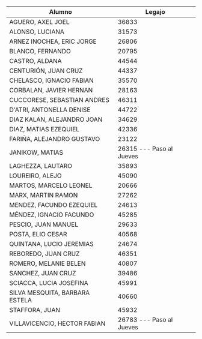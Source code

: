 | Alumno |  Legajo  | 
| --- |  ---  |  
| AGUERO, AXEL JOEL | 36833 | 
| ALONSO, LUCIANA | 31573 | 
| ARNEZ INOCHEA, ERIC JORGE | 26806 | 
| BLANCO, FERNANDO | 20795 | 
| CASTRO, ALDANA | 44544 | 
| CENTURIÓN, JUAN CRUZ | 44337 | 
| CHELASCO, IGNACIO FABIAN | 35570 | 
| CORBALAN, JAVIER HERNAN | 28163 | 
| CUCCORESE, SEBASTIAN ANDRES | 46311 | 
| D'ATRI, ANTONELLA DENISE | 44722 | 
| DIAZ KALAN, ALEJANDRO JOAN | 34629 | 
| DIAZ, MATIAS EZEQUIEL | 42336 | 
| FARIÑA, ALEJANDRO GUSTAVO | 23122 | 
| JANIKOW, MATIAS | 26315 --- Paso al Jueves| 
| LAGHEZZA, LAUTARO | 35893 | 
| LOUREIRO, ALEJO | 45090 | 
| MARTOS, MARCELO LEONEL | 20666 | 
| MARX, MARTIN RAMON | 27262 | 
| MENDEZ, FACUNDO EZEQUIEL | 24613 | 
| MÉNDEZ, IGNACIO FACUNDO | 45285 | 
| PESCIO, JUAN MANUEL | 29633 | 
| POSTA, ELIO CESAR | 40568 | 
| QUINTANA, LUCIO JEREMIAS | 24674 | 
| REBOREDO, JUAN CRUZ | 46351 | 
| ROMERO, MELANIE BELEN | 40807 | 
| SANCHEZ, JUAN CRUZ | 39486 | 
| SCIACCA, LUCIA JOSEFINA | 45991 | 
| SILVA MESQUITA, BARBARA ESTELA | 40660 | 
| STAFFORA, JUAN | 45932 | 
| VILLAVICENCIO, HECTOR FABIAN | 26783 --- Paso al Jueves | 

